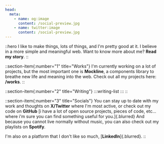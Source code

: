 ```yaml
---
head:
  meta:
    - name: og:image
      content: /social-preview.jpg
    - name: twitter:image
      content: /social-preview.jpg
---
```


::hero
I like to make things, lots of things, and I'm pretty good at it. I believe in a more simple and meaningful web.
Want to know more about me? **Read my story**.
::

::section-item{:number="1" title="Works"}
I'm currently working on a lot of projects, but the most important one is **Mockline**, a components library to breathe new life and meaning into the web.
Check out all my projects here: **/works**.
::

::section-item{:number="2" title="Writing"}
  :::writing-list
  :::
::

::section-item{:number="3" title="Socials"}
You can stay up to date with my work and thoughts on **X/Twitter** where I'm most active,
or check out my code on **GitHub** [i have a lot of open source projects, pieces of code, etc... where i'm sure you can find something useful for you.]{.blurred}
And because you cannot live normally without music, you can also check out my playlists on **Spotify**.

I'm also on a platform that I don't like so much, [**LinkedIn**]{.blurred}.
::
